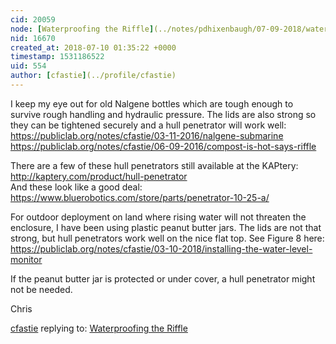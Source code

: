 ```yaml
---
cid: 20059
node: [Waterproofing the Riffle](../notes/pdhixenbaugh/07-09-2018/waterproofing-the-riffle)
nid: 16670
created_at: 2018-07-10 01:35:22 +0000
timestamp: 1531186522
uid: 554
author: [cfastie](../profile/cfastie)
---
```


I keep my eye out for old Nalgene bottles which are tough enough to survive rough handling and hydraulic pressure. The lids are also strong so they can be tightened securely and a hull penetrator will work well:  
https://publiclab.org/notes/cfastie/03-11-2016/nalgene-submarine  
https://publiclab.org/notes/cfastie/06-09-2016/compost-is-hot-says-riffle

There are a few of these hull penetrators still available at the KAPtery:  http://kaptery.com/product/hull-penetrator  
And these look like a good deal:  https://www.bluerobotics.com/store/parts/penetrator-10-25-a/

For outdoor deployment on land where rising water will not threaten the enclosure, I have been using plastic peanut butter jars. The lids are not that strong, but hull penetrators work well on the nice flat top. See Figure 8 here: https://publiclab.org/notes/cfastie/03-10-2018/installing-the-water-level-monitor

If the peanut butter jar is protected or under cover, a hull penetrator might not be needed.

Chris



[cfastie](../profile/cfastie) replying to: [Waterproofing the Riffle](../notes/pdhixenbaugh/07-09-2018/waterproofing-the-riffle)

